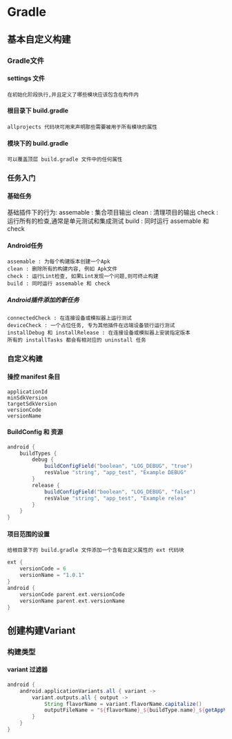 # Gradle

## 基本自定义构建
### Gradle文件

#### settings 文件

    在初始化阶段执行,并且定义了哪些模块应该包含在构件内

#### 根目录下 build.gradle

    allprojects 代码块可用来声明那些需要被用于所有模块的属性

#### 模块下的 build.gradle

    可以覆盖顶层 build.gradle 文件中的任何属性

### 任务入门

#### 基础任务

基础插件下的行为:
    assemable : 集合项目输出
    clean : 清理项目的输出
    check : 运行所有的检查,通常是单元测试和集成测试
    build : 同时运行 assemable 和 check

#### Android任务
    assemable : 为每个构建版本创建一个Apk
    clean : 删除所有的构建内容, 例如 Apk文件
    check : 运行Lint检查, 如果Lint发现一个问题,则可终止构建
    build : 同时运行 assemable 和 check

##### Android插件添加的新任务
    connectedCheck : 在连接设备或模拟器上运行测试
    deviceCheck : 一个占位任务, 专为其他插件在远端设备锁行运行测试
    installDebug 和 installRelease : 在连接设备或模拟器上安装指定版本
    所有的 installTasks 都会有相对应的 uninstall 任务

### 自定义构建

#### 操控 manifest 条目

    applicationId
    minSdkVersion
    targetSdkVersion
    versionCode
    versionName

#### BuildConfig 和 资源

``` groovy
android {
    buildTypes {
        debug {
            buildConfigField("boolean", "LOG_DEBUG", "true")
            resValue "string", "app_test", "Example DEBUG"
        }
        release {
            buildConfigField("boolean", "LOG_DEBUG", "false")
            resValue "string", "app_test", "Example relea"
        }
    }
}
```

#### 项目范围的设置
    给根目录下的 build.gradle 文件添加一个含有自定义属性的 ext 代码块
``` groovy
ext {
    versionCode = 6
    versionName = "1.0.1"
}
android {
    versionCode parent.ext.versionCode
    versionName parent.ext.versionName
}
```

## 创建构建Variant

### 构建类型

#### variant 过滤器

``` groovy
android {
    android.applicationVariants.all { variant ->
        variant.outputs.all { output ->
            String flavorName = variant.flavorName.capitalize()
            outputFileName = "${flavorName}_${buildType.name}_${getAppVersionName()}_${getTime()}.apk"
        }
    }
}
```